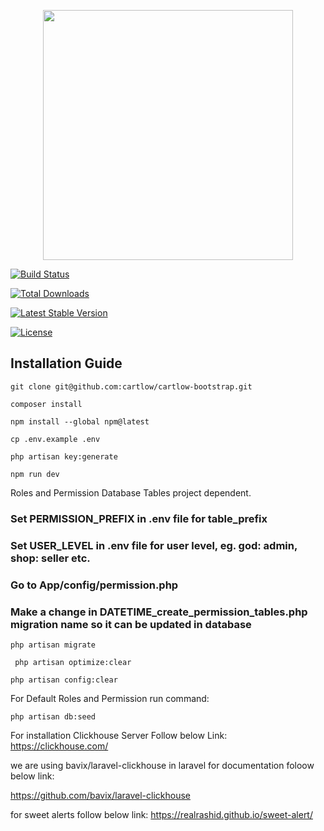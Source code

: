 
<p  align="center"><a  href="https://cartlow.com"  target="_blank"><img  src="https://cartlow.com/web-assets/img/home/logo-cartlow.svg"  width="400"></a></p>



<p  align="center">

<a  href="https://travis-ci.org/laravel/framework"><img  src="https://travis-ci.org/laravel/framework.svg"  alt="Build Status"></a>

<a  href="https://packagist.org/packages/laravel/framework"><img  src="https://img.shields.io/packagist/dt/laravel/framework"  alt="Total Downloads"></a>

<a  href="https://packagist.org/packages/laravel/framework"><img  src="https://img.shields.io/packagist/v/laravel/framework"  alt="Latest Stable Version"></a>

<a  href="https://packagist.org/packages/laravel/framework"><img  src="https://img.shields.io/packagist/l/laravel/framework"  alt="License"></a>

</p>



## Installation Guide

    git clone git@github.com:cartlow/cartlow-bootstrap.git

    composer install

    npm install --global npm@latest

```
cp .env.example .env
```
    php artisan key:generate
```
npm run dev
```


Roles and Permission Database Tables project dependent.
### Set PERMISSION_PREFIX in .env file for table_prefix
### Set USER_LEVEL in .env file for user level, eg. god: admin, shop: seller etc.
### Go to App/config/permission.php
### Make a change in DATETIME_create_permission_tables.php  migration name so it can be updated in database

``` 
php artisan migrate
```
```
 php artisan optimize:clear
 ```
 ```
 php artisan config:clear
 ```

For Default Roles and Permission 
run command:
```
php artisan db:seed
```
For installation Clickhouse Server Follow  below Link:
https://clickhouse.com/

we are using bavix/laravel-clickhouse in laravel
for documentation foloow below link:

https://github.com/bavix/laravel-clickhouse


for sweet alerts follow below link:
https://realrashid.github.io/sweet-alert/





